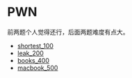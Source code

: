 # PWN

前两题个人觉得还行，后面两题难度有点大。

- [shortest_100](./shortest_100/README.md)
- [leak_200](./leak_200/README.md)
- [books_400](./books_400/README.md)
- [macbook_500](./macbook_500/README.md)
